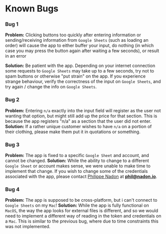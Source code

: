 # Known Bugs

### Bug 1
**Problem:** Clicking buttons too quickly after entering information or sending/receiving information from `Google Sheets` (such as loading an order) will cause the app to either buffer your input, do nothing (in which case you may press the button again after waiting a few seconds), or result in an error

**Solution:** Be patient with the app. Depending on your internet connection some requests to `Google Sheets` may take up to a few seconds, try not to spam buttons or otherwise "put strain" on the app. If you experience strange behaviour, verify the correctness of the input on `Google Sheets`, and try again / change the info on `Google Sheets`.

### Bug 2
**Problem:** Entering `n/a` exactly into the input field will register as the user not wanting that option, but might still add up the price for that section. This is because the app registers "n/a" as a section that the user did not enter.
**Solution:** If a rather unique customer wishes to have `n/a` on a portion of their clothing, please make them put it in quotations or something.

### Bug 3
**Problem:** The app is fixed to a specific `Google Sheet` and account, and cannot be changed.
**Solution:** While the ability to change to a different `Google Sheet` or account makes sense, we were unable to make time to implement that change. If you wish to change some of the credentials associated with the app, please contact [Philippe Nadon](https://nadon.io) at **phil@nadon.io**.

### Bug 4
**Problem:** The app is supposed to be cross-platform, but i can't connect to `Google Sheets` on my `Mac`!
**Solution:** While the app is fully functional on `MacOS`, the way the app looks for external files is different, and so we would need to implement a different way of reading in the token and credentials on a `Mac`. This is similar to the previous bug, where due to time constraints this was not implemented.